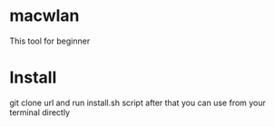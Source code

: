 # macwlan


This tool for beginner 

# Install

git clone url
and run install.sh script after that you can use from your terminal
directly


